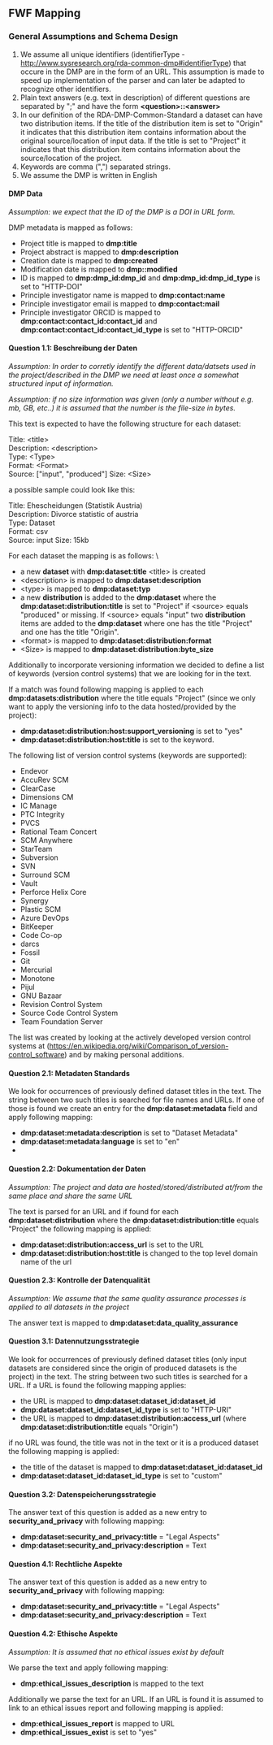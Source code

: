 ## FWF Mapping

### General Assumptions and Schema Design

1. We assume all unique identifiers (identifierType - http://www.sysresearch.org/rda-common-dmp#identifierType) that occure in the DMP are in the form of an URL. This assumption is made to speed up implementation of the parser and can later be adapted to recognize other identifiers.
2. Plain text answers (e.g. text in description) of different questions are separated by ";" and have the form **\<question\>::\<answer\>**
3. In our definition of the RDA-DMP-Common-Standard a dataset can have two distribution items. If the title of the distribution item is set to "Origin" it indicates that this distribution item contains information about the original source/location of input data. If the title is set to "Project" it indicates that this distribution item contains information about the source/location of the project.
4. Keywords are comma (",") separated strings.
5. We assume the DMP is written in English

#### DMP Data
*Assumption: we expect that the ID of the DMP is a DOI in URL form.*

DMP metadata is mapped as follows:
* Project title is mapped to **dmp:title**
* Project abstract is mapped to **dmp:description**
* Creation date is mapped to **dmp:created**
* Modification date is mapped to **dmp::modified**
* ID is mapped to **dmp:dmp_id:dmp_id** and **dmp:dmp_id:dmp_id_type** is set to "HTTP-DOI"
* Principle investigator name is mapped to **dmp:contact:name**
* Principle investigator email is mapped to **dmp:contact:mail**
* Principle investigator ORCID is mapped to **dmp:contact:contact_id:contact_id** and **dmp:contact:contact_id:contact_id_type** is set to "HTTP-ORCID"

#### Question 1.1: Beschreibung der Daten
*Assumption: In order to corretly identify the different data/datsets used in the project/described in the DMP we need at least once a somewhat structured input of information.*

*Assumption: if no size information was given (only a number without e.g. mb, GB, etc..) it is assumed that the number is the file-size in bytes.*

This text is expected to have the following structure for each dataset:

Title: \<title\> \
Description: \<description\> \
Type: \<Type\> \
Format: \<Format\> \
Source: ["input", "produced"]
Size: \<Size\>

a possible sample could look like this:

Title: Ehescheidungen (Statistik Austria) \
Description: Divorce statistic of austria \
Type: Dataset \
Format: csv \
Source: input
Size: 15kb

For each dataset the mapping is as follows: \
* a new **dataset** with **dmp:dataset:title** \<title\> is created
* \<description\> is mapped to **dmp:dataset:description**
* \<type\> is mapped to **dmp:dataset:typ**
* a new **distribution** is added to the **dmp:dataset** where the **dmp:dataset:distribution:title** is set to "Project" if \<source\> equals "produced" or missing. If \<source\> equals "input" two **distribution** items are added to the **dmp:dataset** where one has the title "Project" and one has the title "Origin".
* \<format\> is mapped to **dmp:dataset:distribution:format**
* \<Size\> is mapped to **dmp:dataset:distribution:byte_size**

Additionally to incorporate versioning information we decided to define a list of keywords (version control systems) that we are looking for in the text. 

If a match was found following mapping is applied to each **dmp:datasets:distribution** where the title equals "Project"  (since we only want to apply the versioning info to the data hosted/provided by the project):
* **dmp:dataset:distribution:host:support_versioning** is set to "yes"
* **dmp:dataset:distribution:host:title** is set to the keyword. 

The following list of version control systems (keywords are supported):
* Endevor
* AccuRev SCM
* ClearCase
* Dimensions CM
* IC Manage
* PTC Integrity
* PVCS
* Rational Team Concert
* SCM Anywhere
* StarTeam
* Subversion
* SVN
* Surround SCM
* Vault
* Perforce Helix Core
* Synergy
* Plastic SCM
* Azure DevOps
* BitKeeper
* Code Co-op
* darcs
* Fossil
* Git
* Mercurial
* Monotone
* Pijul
* GNU Bazaar
* Revision Control System
* Source Code Control System
* Team Foundation Server

The list was created by looking at the actively developed version control systems at (https://en.wikipedia.org/wiki/Comparison_of_version-control_software) and by making personal additions.

#### Question 2.1: Metadaten Standards
We look for occurrences of previously defined dataset titles in the text. The string between two such titles is searched for file names and URLs. If one of those is found we create an entry for the **dmp:dataset:metadata** field and apply following mapping:
* **dmp:dataset:metadata:description** is set to "Dataset Metadata"
* **dmp:dataset:metadata:language** is set to "en"
* 
#### Question 2.2: Dokumentation der Daten
*Assumption: The project and data are hosted/stored/distributed at/from the same place and share the same URL*

The text is parsed for an URL and if found for each **dmp:dataset:distribution** where the **dmp:dataset:distribution:title** equals "Project" the following mapping is applied:
* **dmp:dataset:distribution:access_url** is set to the URL
* **dmp:dataset:distribution:host:title** is changed to the top level domain name of the url 
  
#### Question 2.3: Kontrolle der Datenqualität
*Assumption: We assume that the same quality assurance processes is applied to all datasets in the project*

The answer text is mapped to **dmp:dataset:data_quality_assurance**

#### Question 3.1: Datennutzungsstrategie
We look for occurrences of previously defined dataset titles (only input datasets are considered since the origin of produced datasets is the project) in the text. The string between two such titles is searched for a URL. If a URL is found the following mapping applies:
* the URL is mapped to **dmp:dataset:dataset_id:dataset_id**
* **dmp:dataset:dataset_id:dataset_id_type** is set to  "HTTP-URI"
* the URL is mapped to  **dmp:dataset:distribution:access_url** (where **dmp:dataset:distribution:title** equals "Origin")

if no URL was found, the title was not in the text or it is a produced dataset the following mapping is applied:
* the title of the dataset is mapped to **dmp:dataset:dataset_id:dataset_id**
* **dmp:dataset:dataset_id:dataset_id_type** is set to  "custom"

#### Question 3.2: Datenspeicherungsstrategie
The answer text of this question is added as a new entry to **security_and_privacy** with following mapping:
* **dmp:dataset:security_and_privacy:title** = "Legal Aspects"
* **dmp:dataset:security_and_privacy:description** = Text

#### Question 4.1: Rechtliche Aspekte
The answer text of this question is added as a new entry to **security_and_privacy** with following mapping:
* **dmp:dataset:security_and_privacy:title** = "Legal Aspects"
* **dmp:dataset:security_and_privacy:description** = Text

#### Question 4.2: Ethische Aspekte
*Assumption: It is assumed that no ethical issues exist by default*

We parse the text and apply following mapping:
* **dmp:ethical_issues_description** is mapped to the text

Additionally we parse the text for an URL. If an URL is found it is assumed to link to an ethical issues report and following mapping is applied:
* **dmp:ethical_issues_report** is mapped to URL
* **dmp:ethical_issues_exist** is set to "yes"
